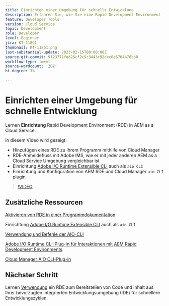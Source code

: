 ```yaml
---
title: Einrichten einer Umgebung für schnelle Entwicklung
description: Erfahren Sie, wie Sie eine Rapid Development Environment für AEM as a Cloud Service einrichten.
feature: Developer Tools
version: Cloud Service
topic: Development
role: Developer
level: Beginner
jira: KT-11861
thumbnail: KT-11861.png
last-substantial-update: 2023-02-15T00:00:00Z
source-git-commit: 9123771fed25cf2c5c3443c92dcc0e6704476bb0
workflow-type: tm+mt
source-wordcount: '202'
ht-degree: 3%

---
```



# Einrichten einer Umgebung für schnelle Entwicklung

Lernen **Einrichtung** Rapid Development Environment (RDE) in AEM as a Cloud Service.

In diesem Video wird gezeigt:

- Hinzufügen eines RDE zu Ihrem Programm mithilfe von Cloud Manager
- RDE-Anmeldefluss mit Adobe IMS, wie er mit jeder anderen AEM as a Cloud Service Umgebung vergleichbar ist
- Einrichtung [Adobe I/O Runtime Extensible CLI](https://developer.adobe.com/runtime/docs/guides/tools/cli_install/) auch als `aio CLI`
- Einrichtung und Konfiguration von AEM RDE und Cloud Manager `aio CLI` plugin

>[!VIDEO](https://video.tv.adobe.com/v/3415490/?quality=12&learn=on)

## Zusätzliche Ressourcen

[Aktivieren von RDE in einer Programmdokumentation](https://experienceleague.adobe.com/docs/experience-manager-cloud-service/content/implementing/developing/rapid-development-environments.html#enabling-rde-in-a-program)

Einrichtung [Adobe I/O Runtime Extensible CLI](https://developer.adobe.com/runtime/docs/guides/tools/cli_install/) auch als `aio CLI`

[Verwendung und Befehle der AIO-CLI](https://github.com/adobe/aio-cli#usage)

[Adobe I/O Runtime CLI-Plug-in für Interaktionen mit AEM Rapid Development Environments](https://github.com/adobe/aio-cli-plugin-aem-rde#aio-cli-plugin-aem-rde)

[Cloud Manager AIO CLI-Plug-in](https://github.com/adobe/aio-cli-plugin-cloudmanager)

## Nächster Schritt

Lernen [Verwendung](./how-to-use.md) ein RDE zum Bereitstellen von Code und Inhalt aus Ihrer bevorzugten integrierten Entwicklungsumgebung (IDE) für schnellere Entwicklungszyklen.

